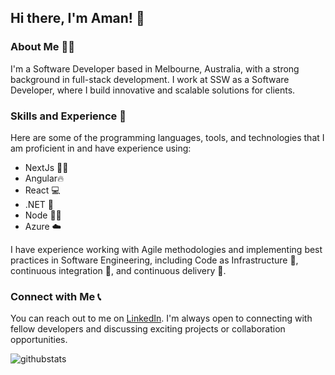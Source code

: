 ## Hi there, I'm Aman! 👋

### About Me 🙋‍♂️

I'm a Software Developer based in Melbourne, Australia, with a strong background in full-stack development. I work at SSW as a Software Developer, where I build innovative and scalable solutions for clients.

### Skills and Experience 🚀
Here are some of the programming languages, tools, and technologies that I am proficient in and have experience using:

- NextJs 🦸‍♂️
- Angular🔥
- React 💻
- .NET 💜
- Node 👨‍💻
- Azure ☁️

I have experience working with Agile methodologies and implementing best practices in Software Engineering, including Code as Infrastructure 🧪, continuous integration 🚀, and continuous delivery 🚚.

### Connect with Me 📞
You can reach out to me on [LinkedIn](https://www.linkedin.com/in/aman-kumar-84842060/). I'm always open to connecting with fellow developers and discussing exciting projects or collaboration opportunities.

![githubstats](https://github-readme-stats.vercel.app/api?username=amankumarrr&show_icons=true&cache_seconds=86400&theme=dark)

